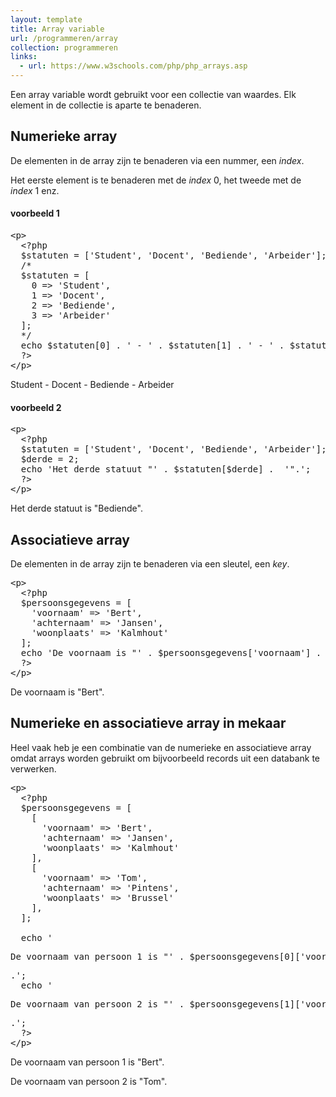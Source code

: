 ```yaml
---
layout: template
title: Array variable
url: /programmeren/array
collection: programmeren
links:
  - url: https://www.w3schools.com/php/php_arrays.asp
---
```

Een array variable wordt gebruikt voor een collectie van waardes. Elk element in de collectie is aparte te benaderen.

## Numerieke array

De elementen in de array zijn te benaderen via een nummer, een <em>index</em>.

Het eerste element is te benaderen met de <em>index</em> 0, het tweede met de <em>index</em> 1 enz.

#### voorbeeld 1
<pre data-enlighter-theme="beyond" data-enlighter-language="php">
&lt;p&gt;
  &lt;?php 
  $statuten = ['Student', 'Docent', 'Bediende', 'Arbeider'];
  /*
  $statuten = [
    0 => 'Student', 
    1 => 'Docent', 
    2 => 'Bediende', 
    3 => 'Arbeider'
  ];
  */
  echo $statuten[0] . ' - ' . $statuten[1] . ' - ' . $statuten[2] . ' - ' . $statuten[3];
  ?&gt;
&lt;/p&gt;
</pre>

<div class="shadow result">
<p>Student - Docent - Bediende - Arbeider</p>
</div>

#### voorbeeld 2
<pre data-enlighter-theme="beyond" data-enlighter-language="php">
&lt;p&gt;
  &lt;?php 
  $statuten = ['Student', 'Docent', 'Bediende', 'Arbeider'];
  $derde = 2;
  echo 'Het derde statuut "' . $statuten[$derde] .  '".';
  ?&gt;
&lt;/p&gt;
</pre>

<div class="shadow result">
<p>Het derde statuut is "Bediende".</p>
</div>

## Associatieve array

De elementen in de array zijn te benaderen via een sleutel, een <em>key</em>.

<pre data-enlighter-theme="beyond" data-enlighter-language="php">
&lt;p&gt;
  &lt;?php 
  $persoonsgegevens = [
    'voornaam' => 'Bert', 
    'achternaam' => 'Jansen',
    'woonplaats' => 'Kalmhout'
  ];
  echo 'De voornaam is "' . $persoonsgegevens['voornaam'] .  '".';
  ?&gt;
&lt;/p&gt;
</pre>

<div class="shadow result">
<p>De voornaam is "Bert".</p>
</div>

## Numerieke en associatieve array in mekaar

Heel vaak heb je een combinatie van de numerieke en associatieve array omdat arrays worden gebruikt om bijvoorbeeld records uit een databank te verwerken.

<pre data-enlighter-theme="beyond" data-enlighter-language="php">
&lt;p&gt;
  &lt;?php 
  $persoonsgegevens = [
    [
      'voornaam' => 'Bert', 
      'achternaam' => 'Jansen',
      'woonplaats' => 'Kalmhout'
    ],
    [
      'voornaam' => 'Tom', 
      'achternaam' => 'Pintens',
      'woonplaats' => 'Brussel'
    ],
  ];
  
  echo '<p>De voornaam van persoon 1 is "' . $persoonsgegevens[0]['voornaam'] .  '"</p>.';
  echo '<p>De voornaam van persoon 2 is "' . $persoonsgegevens[1]['voornaam'] .  '"</p>.';
  ?&gt;
&lt;/p&gt;
</pre>

<div class="shadow result">
<p>De voornaam van persoon 1 is "Bert".</p>
<p>De voornaam van persoon 2 is "Tom".</p>
</div>

